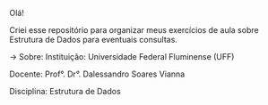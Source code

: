 Olá!

Criei esse repositório para organizar meus exercícios de aula sobre Estrutura de Dados para eventuais consultas.

-> Sobre: 
Instituição: Universidade Federal Fluminense (UFF)

Docente: Prof°. Dr°. Dalessandro Soares Vianna

Disciplina: Estrutura de Dados  
